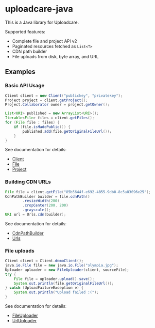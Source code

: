 uploadcare-java
===============

This is a Java library for Uploadcare.

Supported features:

- Complete file and project API v2
- Paginated resources fetched as `List<T>`
- CDN path builder
- File uploads from disk, byte array, and URL

## Examples

### Basic API Usage

```java
Client client = new Client("publickey", "privatekey");
Project project = client.getProject();
Project.Collaborator owner = project.getOwner();

List<URI> published = new ArrayList<URI>();
Iterable<File> files = client.getFiles();
for (File file : files) {
    if (file.isMadePublic()) {
        published.add(file.getOriginalFileUrl());
    }
}
```

See documentation for details:

* [Client](http://uploadcare.github.com/uploadcare-java/master/apidocs/com/uploadcare/api/Client.html)
* [File](http://uploadcare.github.com/uploadcare-java/master/apidocs/com/uploadcare/api/File.html)
* [Project](http://uploadcare.github.com/uploadcare-java/master/apidocs/com/uploadcare/api/Project.html)

### Building CDN URLs

```java
File file = client.getFile("85b5644f-e692-4855-9db0-8c5a83096e25");
CdnPathBuilder builder = file.cdnPath()
        .resizeWidth(200)
        .cropCenter(200, 200)
        .grayscale();
URI url = Urls.cdn(builder);
```

See documentation for details:

* [CdnPathBuilder](http://uploadcare.github.com/uploadcare-java/master/apidocs/com/uploadcare/urls/CdnPathBuilder.html)
* [Urls](http://uploadcare.github.com/uploadcare-java/master/apidocs/com/uploadcare/urls/Urls.html)

### File uploads

```java
Client client = Client.demoClient();
java.io.File file = new java.io.File("olympia.jpg");
Uploader uploader = new FileUploader(client, sourceFile);
try {
    File file = uploader.upload().save();
    System.out.println(file.getOriginalFileUrl());
} catch (UploadFailureException e) {
    System.out.println("Upload failed :(");
}
```

See documentation for details:

* [FileUploader](http://uploadcare.github.com/uploadcare-java/master/apidocs/com/uploadcare/upload/FileUploader.html)
* [UrlUploader](http://uploadcare.github.com/uploadcare-java/master/apidocs/com/uploadcare/upload/UrlUploader.html)
